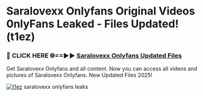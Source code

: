 # Saralovexx Onlyfans Original Videos 0nlyFans Leaked - Files Updated! (t1ez)

<h3>🔴 CLICK HERE 🌐==►► <a href="https://tinyurl.com/x26r9saj" rel="nofollow">Saralovexx Onlyfans Updated Files</a></h3>

Get Saralovexx Onlyfans and all content. Now you can access all videos and pictures of Saralovexx Onlyfans. New Updated Files 2025!

[![t1ez](https://i.imgur.com/LkgZPqh.gif)](https://tinyurl.com/x26r9saj)
saralovexx onlyfans leaks